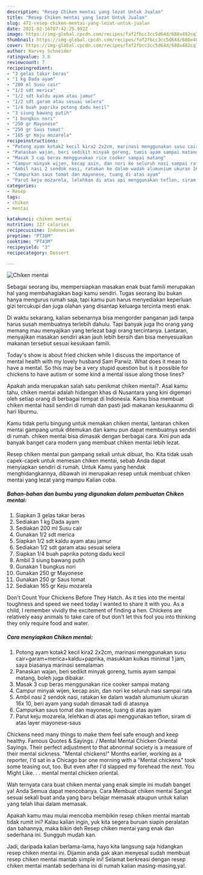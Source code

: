 ```yaml
---
description: "Resep Chiken mentai yang lezat Untuk Jualan"
title: "Resep Chiken mentai yang lezat Untuk Jualan"
slug: 472-resep-chiken-mentai-yang-lezat-untuk-jualan
date: 2021-02-16T07:42:25.992Z
image: https://img-global.cpcdn.com/recipes/faf2fbcc3cc5d64d/680x482cq70/chiken-mentai-foto-resep-utama.jpg
thumbnail: https://img-global.cpcdn.com/recipes/faf2fbcc3cc5d64d/680x482cq70/chiken-mentai-foto-resep-utama.jpg
cover: https://img-global.cpcdn.com/recipes/faf2fbcc3cc5d64d/680x482cq70/chiken-mentai-foto-resep-utama.jpg
author: Harvey Schneider
ratingvalue: 3.8
reviewcount: 7
recipeingredient:
- "3 gelas takar beras"
- "1 kg Dada ayam"
- "200 ml Susu cair"
- "1/2 sdt merica"
- "1/2 sdt kaldu ayam atau jamur"
- "1/2 sdt garam atau sesuai selera"
- "1/4 buah paprika potong dadu kecil"
- "3 siung bawang putih"
- "1 bungkus nori"
- "250 gr Mayonese"
- "250 gr Saus tomat"
- "165 gr Keju mozarela"
recipeinstructions:
- "Potong ayam kotak2 kecil kira2 2x2cm, marinasi menggunakan susu cair+garam+merica+kaldu+paprika, masukkan kulkas minimal 1 jam, saya biasanya marinasi semalaman"
- "Panaskan wajan, beri sedikit minyak goreng, tumis ayam sampai matang, boleh juga dibakar."
- "Masak 3 cup beras menggunakan rice cooker sampai matang"
- "Campur minyak wijen, kecap asin, dan nori ke seluruh nasi sampai rata"
- "Ambil nasi 2 sendok nasi, ratakan ke dalam wadah alumunium ukuran 16x 10, beri ayam yang sudah dimasak tadi di atasnya"
- "Campurkan saus tomat dan mayonese, tuang di atas ayam"
- "Parut keju mozarela, lelehkan di atas api menggunakan teflon, siram di atas layer mayonese-saus"
categories:
- Resep
tags:
- chiken
- mentai

katakunci: chiken mentai 
nutrition: 127 calories
recipecuisine: Indonesian
preptime: "PT38M"
cooktime: "PT43M"
recipeyield: "3"
recipecategory: Dessert

---
```



![Chiken mentai](https://img-global.cpcdn.com/recipes/faf2fbcc3cc5d64d/680x482cq70/chiken-mentai-foto-resep-utama.jpg)

Sebagai seorang ibu, mempersiapkan masakan enak buat famili merupakan hal yang membahagiakan bagi kamu sendiri. Tugas seorang ibu bukan hanya mengurus rumah saja, tapi kamu pun harus menyediakan keperluan gizi tercukupi dan juga olahan yang disantap keluarga tercinta mesti enak.

Di waktu  sekarang, kalian sebenarnya bisa mengorder panganan jadi tanpa harus susah membuatnya terlebih dahulu. Tapi banyak juga lho orang yang memang mau menyajikan yang terlezat bagi orang tercintanya. Lantaran, menyajikan masakan sendiri akan jauh lebih bersih dan bisa menyesuaikan makanan tersebut sesuai kesukaan famili. 

Today&#39;s show is about fried chicken while I discuss the importance of mental health with my lovely husband Sam Parwiz. What does it mean to have a mental. So this may be a very stupid question but is it possible for chickens to have autism or some kind a mental issue along those lines?

Apakah anda merupakan salah satu penikmat chiken mentai?. Asal kamu tahu, chiken mentai adalah hidangan khas di Nusantara yang kini digemari oleh setiap orang di berbagai tempat di Indonesia. Kamu bisa membuat chiken mentai hasil sendiri di rumah dan pasti jadi makanan kesukaanmu di hari liburmu.

Kamu tidak perlu bingung untuk memakan chiken mentai, lantaran chiken mentai gampang untuk ditemukan dan kamu pun dapat membuatnya sendiri di rumah. chiken mentai bisa dimasak dengan berbagai cara. Kini pun ada banyak banget cara modern yang membuat chiken mentai lebih lezat.

Resep chiken mentai pun gampang sekali untuk dibuat, lho. Kita tidak usah capek-capek untuk memesan chiken mentai, sebab Anda dapat menyiapkan sendiri di rumah. Untuk Kamu yang hendak menghidangkannya, dibawah ini merupakan resep untuk membuat chiken mentai yang lezat yang mampu Kalian coba.

<!--inarticleads1-->

##### Bahan-bahan dan bumbu yang digunakan dalam pembuatan Chiken mentai:

1. Siapkan 3 gelas takar beras
1. Sediakan 1 kg Dada ayam
1. Sediakan 200 ml Susu cair
1. Gunakan 1/2 sdt merica
1. Siapkan 1/2 sdt kaldu ayam atau jamur
1. Sediakan 1/2 sdt garam atau sesuai selera
1. Siapkan 1/4 buah paprika potong dadu kecil
1. Ambil 3 siung bawang putih
1. Gunakan 1 bungkus nori
1. Gunakan 250 gr Mayonese
1. Gunakan 250 gr Saus tomat
1. Sediakan 165 gr Keju mozarela


Don&#39;t Count Your Chickens Before They Hatch. As it ties into the mental toughness and speed we need today I wanted to share it with you. As a child, I remember vividly the excitement of finding a hen. Chickens are relatively easy animals to take care of but don&#39;t let this fool you into thinking they only require food and water. 

<!--inarticleads2-->

##### Cara menyiapkan Chiken mentai:

1. Potong ayam kotak2 kecil kira2 2x2cm, marinasi menggunakan susu cair+garam+merica+kaldu+paprika, masukkan kulkas minimal 1 jam, saya biasanya marinasi semalaman
1. Panaskan wajan, beri sedikit minyak goreng, tumis ayam sampai matang, boleh juga dibakar.
1. Masak 3 cup beras menggunakan rice cooker sampai matang
1. Campur minyak wijen, kecap asin, dan nori ke seluruh nasi sampai rata
1. Ambil nasi 2 sendok nasi, ratakan ke dalam wadah alumunium ukuran 16x 10, beri ayam yang sudah dimasak tadi di atasnya
1. Campurkan saus tomat dan mayonese, tuang di atas ayam
1. Parut keju mozarela, lelehkan di atas api menggunakan teflon, siram di atas layer mayonese-saus


Chickens need many things to make them feel safe enough and keep healthy. Famous Quotes &amp; Sayings. / Mental Mental Chicken Oriental Sayings. Their perfect adjustment to that abnormal society is a measure of their mental sickness. &#34;Mental chickens!&#34; Months earlier, working as a reporter, I&#39;d sat in a Chicago bar one morning with a &#34;Mental chickens&#34; took some teasing out, too. But even after I&#39;d slapped my forehead the next. You Might Like. . . mental mental chicken oriental. 

Wah ternyata cara buat chiken mentai yang enak simple ini mudah banget ya! Anda Semua dapat mencobanya. Cara Membuat chiken mentai Sangat sesuai sekali buat anda yang baru belajar memasak ataupun untuk kalian yang telah lihai dalam memasak.

Apakah kamu mau mulai mencoba membikin resep chiken mentai mantab tidak rumit ini? Kalau kalian ingin, yuk kita segera buruan siapin peralatan dan bahannya, maka bikin deh Resep chiken mentai yang enak dan sederhana ini. Sungguh mudah kan. 

Jadi, daripada kalian berlama-lama, hayo kita langsung saja hidangkan resep chiken mentai ini. Dijamin anda gak akan menyesal sudah membuat resep chiken mentai mantab simple ini! Selamat berkreasi dengan resep chiken mentai mantab sederhana ini di rumah kalian masing-masing,ya!.

